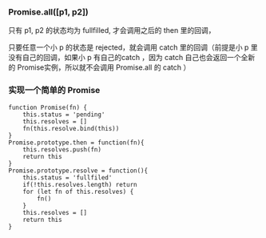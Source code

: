 ### Promise.all([p1, p2])

只有 p1, p2 的状态均为 fullfilled, 才会调用之后的 then 里的回调，

只要任意一个小 p 的状态是 rejected，就会调用 catch 里的回调（前提是小 p 里没有自己的回调，如果小 p 有自己的catch ，因为 catch 自己也会返回一个全新的 Promise实例，所以就不会调用 Promise.all 的 catch ）

### 实现一个简单的 Promise
```JS
function Promise(fn) {
    this.status = 'pending'
    this.resolves = []
    fn(this.resolve.bind(this))
}
Promise.prototype.then = function(fn){
    this.resolves.push(fn)
    return this
}
Promise.prototype.resolve = function(){
    this.status = 'fullfiled'
    if(!this.resolves.length) return
    for (let fn of this.resolves) {
        fn()
    }
    this.resolves = []
    return this
}
```